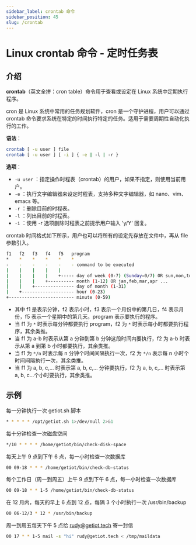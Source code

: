 ```yaml
---
sidebar_label: crontab 命令
sidebar_position: 45
slug: /crontab
---
```


# Linux crontab 命令 - 定时任务表



## 介绍

**crontab**（英文全拼：cron table）命令用于查看或设定在 Linux 系统中定期执行程序。

cron 是 Linux 系统中常用的任务规划软件，cron 是一个守护进程，用户可以通过 crontab 命令要求系统在特定的时间执行特定的任务。适用于需要周期性自动化执行的工作。

**语法**：

```bash
crontab [ -u user ] file
crontab [ -u user ] [ -i ] { -e | -l | -r }
```

**选项**：

- `-u user` ：指定操作时程表（crontab）的用户，如果不指定，则使用当前用户。
- `-e` ：执行文字编辑器来设定时程表，支持多种文字编辑器，如 nano、vim、emacs 等。
- `-r` ：删除目前的时程表。
- `-l` ：列出目前的时程表。
- `-i` ：使用 -r 选项删除时程表之前提示用户输入 'y/Y' 回复。

crontab 时间格式如下所示，用户也可以将所有的设定先存放在文件中，再从 file 参数引入。

```bash
f1   f2   f3   f4   f5   program
*    *    *    *    *    *
-    -    -    -    -    - command to be executed
|    |    |    |    |
|    |    |    |    +----- day of week (0-7) (Sunday=0/7) OR sun,mon,tue,wed,thu,fri,sat
|    |    |    +---------- month (1-12) OR jan,feb,mar,apr ...
|    |    +--------------- day of month (1-31)
|    +-------------------- hour (0-23)
+------------------------- minute (0-59)
```

- 其中 f1 是表示分钟，f2 表示小时，f3 表示一个月份中的第几日，f4 表示月份，f5 表示一个星期中的第几天。program 表示要执行的程序。
- 当 f1 为 `*` 时表示每分钟都要执行 program，f2 为 `*` 时表示每小时都要执行程序，其余类推。
- 当 f1 为 a-b 时表示从第 a 分钟到第 b 分钟这段时间内要执行，f2 为 a-b 时表示从第 a 到第 b 小时都要执行，其余类推。
- 当 f1 为 `*/n` 时表示每 n 分钟个时间间隔执行一次，f2 为 `*/n` 表示每 n 小时个时间间隔执行一次，其余类推。
- 当 f1 为 a, b, c,... 时表示第 a, b, c,... 分钟要执行，f2 为 a, b, c,... 时表示第 a, b, c...个小时要执行，其余类推。



## 示例

每一分钟执行一次 getiot.sh 脚本

```bash
* * * * * /opt/getiot.sh 1>/dev/null 2>&1
```

每十分钟检查一次磁盘空间

```bash
*/10 * * * * /home/getiot/bin/check-disk-space
```

每天上午 9 点到下午 6 点，每一小时检查一次数据库

```bash
00 09-18 * * * /home/getiot/bin/check-db-status
```

每个工作日（周一到周五）上午 9 点到下午 6 点，每一小时检查一次数据库

```bash
00 09-18 * * 1-5 /home/getiot/bin/check-db-status
```

在 12 月内，每天的早上 6 点到 12 点，每隔 3 个小时执行一次 /usr/bin/backup

```bash
00 06-12/3 * 12 * /usr/bin/backup
```

周一到周五每天下午 5 点给 rudy@getiot.tech 寄一封信

```bash
00 17 * * 1-5 mail -s "hi" rudy@getiot.tech < /tmp/maildata
```



